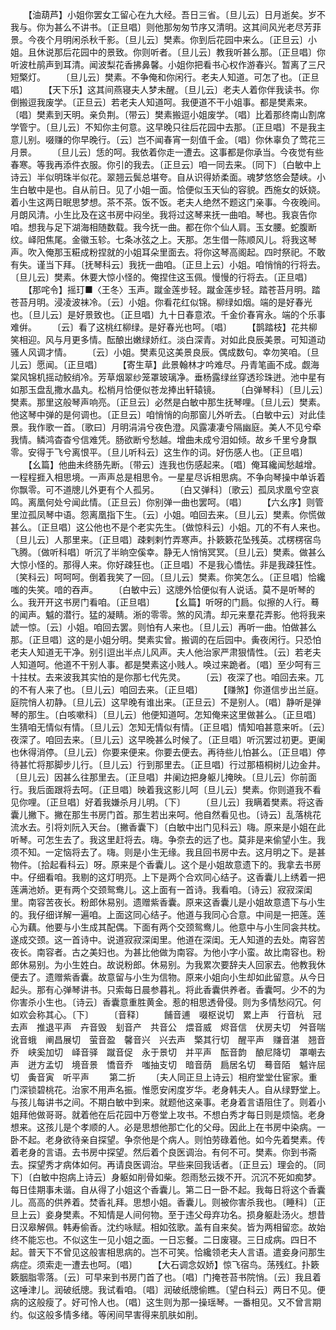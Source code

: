 <!-- { "loadSidebar": true } -->
　　【油葫芦】小姐你罢女工留心在九大经。吾日三省。〔旦儿云〕日月逝矣。岁不我与。你为甚么不讲书。〔正旦唱〕则他那匆匆节序又清明。这其间风光老尽芳菲景。今夜个月明闲杀秋千影。〔旦儿云〕樊素。你到后花园中来么。〔正旦云〕小姐。且休说那后花园中的景致。你则听者。〔旦儿云〕教我听甚么那。〔正旦唱〕你听波杜鹃声到耳清。闻波梨花香拂鼻馨。小姐你把看书心权作游春兴。暂离了三尺短檠灯。
　　〔旦儿云〕樊素。不争俺和你闲行。老夫人知道。可怎了也。〔正旦唱〕
　　【天下乐】这其间燕寝夫人梦未醒。〔旦儿云〕老夫人着你伴我读书。你倒搬逗我废学。〔正旦云〕若老夫人知道呵。我便道不干小姐事。都是樊素来。〔唱〕樊素到天明。亲负荆。〔带云〕樊素搬逗小姐废学。〔唱〕比着那终南山割席学管宁。〔旦儿云〕不知你主何意。这早晚只往后花园中去那。〔正旦唱〕不是我主意儿别。啜赚的你早晚行。〔云〕岂不闻春宵一刻值千金。〔唱〕你休辜负了莺花三月景。
　　〔旦儿云〕恁的呵。我依着你走一遭去。这事都是你承当。今夜觉有些春寒。等我再添件衣服。你引的我去。〔正旦云〕咱一同去来。〔同下〕〔白敏中上诗云〕半似明珠半似花。翠翘云鬓总堪夸。自从识得娇柔面。魂梦悠悠会楚峡。小生白敏中是也。自从前日。见了小姐一面。恰便似玉天仙的容貌。西施女的妖娆。着小生这两日眠思梦想。茶不茶。饭不饭。老夫人绝然不题这门亲事。今夜晚间。月朗风清。小生比及在这书房中闷坐。我将过这琴来抚一曲咱。琴也。我哀告你咱。想我与足下湖海相随数载。我今抚一曲。都在你个仙人肩。玉女腰。蛇腹断纹。峄阳焦尾。金徽玉轸。七条冰弦之上。天那。怎生借一陈顺风儿。将我这琴声。吹入俺那玉糚成粉捏就的小姐耳朵里面去。将你这琴高阁起。四时祭祀。不敢有失。谨当下拜。〔抚琴科云〕我抚一曲咱。〔正旦上云〕小姐。咱悄悄的行将去。〔旦儿云〕樊素。休要大惊小怪的。俺捏住这玉佩。慢慢的行将去。〔正旦唱〕
　　【那咤令】摇玎■〈王冬〉玉声。蹴金莲步轻。蹴金莲步轻。踏苍苔月明。踏苍苔月明。浸凌波袜冷。〔云〕小姐。你看花红似锦。柳绿如烟。端的是好春光也。〔旦儿云〕是好景致也。〔正旦唱〕九十日春意浓。千金价春宵永。端的个乐事难倂。
　　〔云〕看了这桃红柳绿。是好春光也呵。〔唱〕
　　【鹊踏枝】花共柳笑相迎。风与月更多情。酝酿出嫩绿娇红。淡白深青。对如此良辰美景。可知道动骚人风调才情。
　　〔云〕小姐。樊素见这美景良辰。偶成数句。幸勿笑咱。〔旦儿云〕愿闻。〔正旦唱〕
　　【寄生草】此景翰林才吟难尽。丹青笔画不成。觑海棠风锦机摇动鲛绡冷。芳草烟翠纱笼罩玻璃净。垂杨露绿丝穿透珍珠迸。池中星有如那玉盘乱撒水晶丸。松梢月恰便似苍龙捧出轩辕镜。
　　〔白弹琴科〕〔旦儿云〕樊素。那里这般琴声响亮。〔正旦云〕必然是白敏中那生抚琴哩。〔旦儿云〕樊素。他这琴中弹的是何调也。〔正旦云〕咱悄悄的向那窗儿外听去。〔白敏中云〕对此佳景。我作歌一首。〔歌曰〕月明涓涓兮夜色澄。风露凄凄兮隔幽庭。美人不见兮牵我情。鳞鸿杳杳兮信难凭。肠欲断兮愁越。增曲未成兮泪如倾。故乡千里兮身飘零。安得于飞兮离恨平。〔旦儿听科云〕这生作的词。好伤感人也。〔正旦唱〕
　　【幺篇】他曲未终肠先断。〔带云〕连我也伤感起来。〔唱〕俺耳纔闻愁越增。一程程捱入相思境。一声声总是相思令。一星星尽诉相思病。不争向琴操中单诉着你飘零。可不道牕儿外更有个人孤另。
　　〔白又弹科〕〔歌云〕孤凤求凰兮空哀鸣。离凰何处兮闻此情。〔正旦云〕你别弹一曲也罢呵。〔唱〕
　　【六幺序】则管里泣孤凤琴中语。怨离凰指下生。〔云〕小姐。咱回去来。〔旦儿云〕樊素。你慌做甚么。〔正旦唱〕这公他也不是个老实先生。〔做惊科云〕小姐。兀的不有人来也。〔旦儿云〕人那里来。〔正旦唱〕疎剌剌竹弄寒声。扑簌簌花坠残英。忒楞楞宿鸟飞腾。〔做听科唱〕听沉了半晌空傒幸。静无人悄悄冥冥。〔旦儿云〕樊素。做甚么大惊小怪的。那得人来。你好疎狂也。〔正旦唱〕不是我心憍怯。非是我疎狂性。〔笑科云〕呵呵呵。倒着我笑了一回。〔旦儿云〕樊素。你笑怎么。〔正旦唱〕恰纔嗤的失笑。喑的吞声。
　　〔白敏中云〕这牕外恰便似有人说话。莫不是听琴的么。我开开这书房门看咱。〔正旦唱〕
　　【幺篇】听呀的门扃。似擦的人行。蓦的闻声。魆的潜行。猛的凝睛。淅的零零。煞的风清。却元来羣花弄影。他将我来諕一惊。〔云〕小姐。咱回去罢。则怕有人来也。〔旦儿云〕再听一曲。怕做甚么那。〔正旦唱〕这的是小姐分明。樊素实曾。搬调的在后园中。夤夜闲行。只恐怕老夫人知道无干净。别引逗出半点儿风声。夫人他治家严肃狠情性。〔云〕若老夫人知道呵。他道不干别人事。都是樊素这小贱人。唤过来跪者。〔唱〕至少呵有三十拄杖。去来波我其实怕的是你那七代先灵。
　　〔云〕夜深了也。咱回去来。兀的不有人来了也。〔旦儿云〕咱回去来。〔正旦唱〕
　　【赚煞】你道信步出兰庭。庭院悄人初静。〔旦儿云〕这早晚有谁出来。〔正旦云〕不是别人。〔唱〕静听是弹琴的那生。〔白咳嗽科〕〔旦儿云〕他便知道呵。怎知俺来这里做甚么。〔正旦唱〕生猜咱无情似有情。〔旦儿云〕怎知无情似有情。〔正旦唱〕情知咱甚意来听。〔云〕夜深了。咱回去来。〔旦儿云〕这早晚甚么时候了。〔正旦唱〕听沉罢过初更。更阑也休得消停。〔旦儿云〕你要来便来。你要去便去。再待些儿怕甚么。〔正旦唱〕停待甚忙将那脚步儿行。〔旦儿云〕行到那里去。〔正旦唱〕行过那梧桐树儿边金井。〔旦儿云〕因甚么往那里去。〔正旦唱〕井阑边把身躯儿掩映。〔旦儿云〕你前面行。我后面跟将去呵。〔正旦唱〕映着我这影儿呵〔旦儿云〕樊素。你则道我不看见你哩。〔正旦唱〕好着我嫌杀月儿明。〔下〕
　　〔旦儿云〕我瞒着樊素。将这香囊儿撇下。撇在那生书房门首。那生若出来呵。他自然看见也。〔诗云〕乱落桃花流水去。引将刘阮入天台。〔撇香囊下〕〔白敏中出门见科云〕嗨。原来是小姐在此听琴。可怎生去了。我这里赶将去。嗨。争奈去的远了也。莫非是来偷望小生。我须不知。一定恼将去了。嗨。则是小生无缘。我且回书房中去。这月明之下。是甚物件。〔拾起看科云〕呀。原来是个香囊儿。这个是小姐故意遗下的。我拿去书房中。仔细看咱。我剔的这灯明亮。上下是两个合欢同心结子。这香囊儿上绣着一把莲满池娇。更有两个交颈鸳鸯儿。这上面有一首诗。我看咱。〔诗云〕寂寂深闺里。南容苦夜长。粉郎休易别。遗赠紫香囊。原来这香囊儿是小姐故意遗下与小生的。我仔细详解一遍咱。上面这同心结子。他道与我同心合意。中间是一把莲。莲心为藕。他要与小生成其配偶。下面有两个交颈鸳鸯儿。他意中与小生同衾共枕。遂成交颈。这一首诗中。说道寂寂深闺里。他道在深闺。无人知道的去处。南容苦夜长。南容者。古之美妇也。为甚比他做为南容。为他小字小蛮。故比南容也。粉郎休易别。为小生姓白。故说粉郎。休易别。为我累次要辞夫人回家去。他教我休便去了。遗赠紫香囊。故意留与小生为信物。原来小姐向小生却如此留意。从今日起头。那有心弹琴讲书。只索每日晨参暮礼。将此香囊供养者。香囊呵。少不的为你害杀小生也。〔诗云〕香囊意重胜黄金。惹的相思透骨侵。则为多情愁闷冗。何如欢会称其心。〔下〕
　　〔音释〕
　　餔音逋　啜枢说切　累上声　行音杭　冠去声　推退平声　卉音毁　刬音产　共音公　煨音威　烬音信　伏房夫切　舛音喘　讹音蛾　阐昌展切　萤音盈　馨音兴　兴去声　檠其行切　醒平声　赚音湛　翘音乔　峡奚加切　峄音驿　蹴音促　永于景切　并平声　酝音韵　酿尼降切　罩嘲去声　迸方孟切　境音景　憍音乔　嗤抽支切　暗音荫　扃居名切　蓦音陌　魆许屈切　夤音寅　听平声
　　第二折
　　〔夫人同正旦上诗云〕相府堂堂仕宦家。重门深锁碧桃花。治家不用声名振。惟愿安闲度岁华。老身韩夫人。自从绿野堂上。与孩儿每讲书之间。不期白敏中到来。就题他这亲事。老身着言语阻住了。则着小姐拜他做哥哥。就着他在后花园中万卷堂上攻书。不想白秀才每日则是烦恼。老身想来。这孩儿是个孝顺的人。必是思想他那亡化的父母。因此上在书房中染病。一卧不起。老身欲待亲自探望。争奈他是个病人。则怕劳碌着他。如今先着樊素。传着老身的言语。去书房中探望。然后着个良医调治。有何不可。樊素。你到书斋去。探望秀才病体如何。再请良医调治。早些来回我话者。〔正旦云〕理会的。〔同下〕〔白敏中抱病上诗云〕身躯如削骨如柴。怨雨愁云拨不开。沉沉不死如痴梦。每日佳期事未谐。自从得了小姐这个香囊儿。第二日一卧不起。我每日将这个香囊儿。高高的供养着。焚香礼拜。思想小姐。香囊儿。则被你害杀我也。〔睡科〕〔正旦上云〕妾身樊素。不知情是人间何物。至于违父母弃功名。损身躯赴汤火。想昔日汉皋解佩。韩寿偷香。沈约咏赋。相如弦歌。盖有自来矣。皆为两相留恋。故始终不能忘也。不似这生一见小姐之面。一日忘餐。二日废寝。三日成病。四日不起。普天下不曾见这般害相思病的。岂不可笑。恰纔领老夫人言语。遣妾身问那生病症。须索走一遭去也呵。〔唱〕
　　【大石调念奴娇】惊飞宿鸟。荡残红。扑簌簌胭脂零落。〔云〕可早来到书房门首了也。〔唱〕门掩苍苔书院悄。〔云〕我且着这唾津儿。润破纸牕。我试看咱。〔唱〕润破纸牕偷瞧。〔望白科云〕两日不见。便病的这般瘦了。好可怜人也。〔唱〕这生则为那一操瑶琴。一番相见。又不曾言期约。似这般多情多绪。等闲间早害得来肌肤如削。
